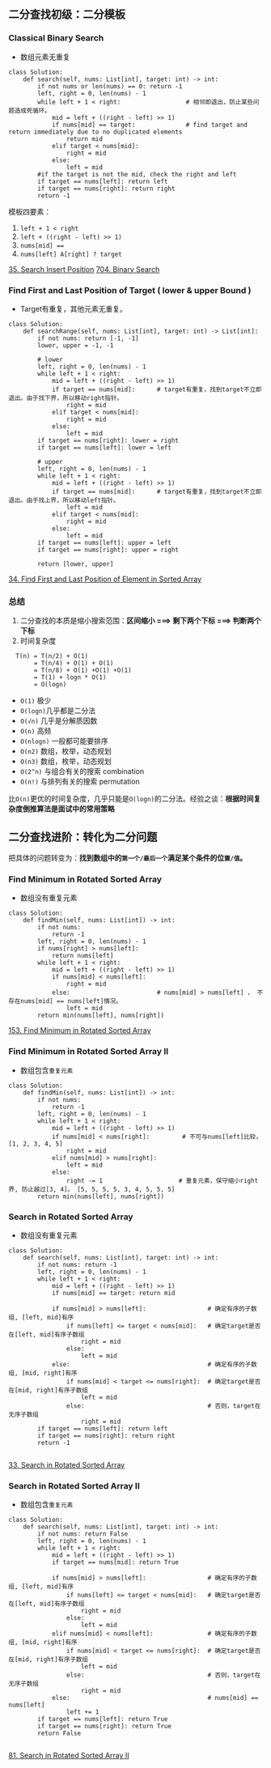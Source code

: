 
## 二分查找初级：二分模板
### Classical Binary Search
- 数组元素无重复
```
class Solution:
    def search(self, nums: List[int], target: int) -> int:
        if not nums or len(nums) == 0: return -1
        left, right = 0, len(nums) - 1
        while left + 1 < right:                  # 相邻即退出，防止某些问题造成死循环。
            mid = left + ((right - left) >> 1)    
            if nums[mid] == target:              # find target and return immediately due to no duplicated elements
                return mid
            elif target < nums[mid]:
                right = mid
            else:
                left = mid
        #if the target is not the mid, check the right and left
        if target == nums[left]: return left
        if target == nums[right]: return right
        return -1
```
模板四要素：
1. `left + 1 < right`
2. `left + ((right - left) >> 1)`
3. `nums[mid] ==`
4. `nums[left] A[right] ? target`

[35. Search Insert Position](https://github.com/jerrylsu/Algorithms/blob/master/08.%20BinarySearch/35.Search_Insert_Position.ipynb)
[704. Binary Search](https://github.com/jerrylsu/Algorithms/blob/master/08.%20BinarySearch/704.Binary_Search.ipynb)

### Find First and Last Position of Target  ( lower & upper Bound )
- Target有重复，其他元素无重复。
```
class Solution:
    def searchRange(self, nums: List[int], target: int) -> List[int]:
        if not nums: return [-1, -1]
        lower, upper = -1, -1
        
        # lower
        left, right = 0, len(nums) - 1
        while left + 1 < right:
            mid = left + ((right - left) >> 1)
            if target == nums[mid]:      # target有重复，找到target不立即退出。由于找下界，所以移动right指针。
                right = mid
            elif target < nums[mid]:
                right = mid
            else:
                left = mid
        if target == nums[right]: lower = right
        if target == nums[left]: lower = left
            
        # upper
        left, right = 0, len(nums) - 1
        while left + 1 < right:
            mid = left + ((right - left) >> 1)
            if target == nums[mid]:      # target有重复，找到target不立即退出。由于找上界，所以移动left指针。
                left = mid
            elif target < nums[mid]:
                right = mid
            else:
                left = mid
        if target == nums[left]: upper = left
        if target == nums[right]: upper = right
            
        return [lower, upper]
```
[34. Find First and Last Position of Element in Sorted Array](https://github.com/jerrylsu/Algorithms/blob/master/08.%20BinarySearch/34.Find_First_and_Last_Position_of_Element_in_Sorted_Array.ipynb)

### 总结
1. 二分查找的本质是缩小搜索范围：**区间缩小 ===> 剩下两个下标 ===> 判断两个下标**
2. 时间复杂度
```
  T(n) = T(n/2) + O(1)
       = T(n/4) + O(1) + O(1)
       = T(n/8) + O(1) +O(1) +O(1)
       = T(1) + logn * O(1)
       = O(logn)
```

- `O(1)` 极少
- `O(logn)`几乎都是二分法
- `O(√n)` 几乎是分解质因数
- `O(n)` 高频
- `O(nlogn)` 一般都可能要排序
- `O(n2)` 数组，枚举，动态规划
- `O(n3)` 数组，枚举，动态规划
- `O(2^n)` 与组合有关的搜索 combination
- `O(n!)` 与排列有关的搜索 permutation

比`O(n)`更优的时间复杂度，几乎只能是`O(logn)`的二分法。经验之谈：**根据时间复杂度倒推算法是面试中的常用策略**

## 二分查找进阶：转化为二分问题
把具体的问题转变为：**找到数组中的`第一个/最后一个`满足某个条件的位`置/值`。**

### Find Minimum in Rotated Sorted Array
- 数组没有重复元素
```
class Solution:
    def findMin(self, nums: List[int]) -> int:
        if not nums:
            return -1
        left, right = 0, len(nums) - 1
        if nums[right] > nums[left]:
            return nums[left]
        while left + 1 < right:
            mid = left + ((right - left) >> 1)
            if nums[mid] < nums[left]:
                right = mid
            else:                        # nums[mid] > nums[left] ， 不存在nums[mid] == nums[left]情况。
                left = mid
        return min(nums[left], nums[right])
```
[153. Find Minimum in Rotated Sorted Array](https://github.com/jerrylsu/Algorithms/blob/master/08.%20BinarySearch/153.Find_Minimum_in_Rotated_Sorted_Array.ipynb)

### Find Minimum in Rotated Sorted Array II
- 数组包含`重复元素`
```
class Solution:
    def findMin(self, nums: List[int]) -> int:
        if not nums:
            return -1
        left, right = 0, len(nums) - 1
        while left + 1 < right:
            mid = left + ((right - left) >> 1)
            if nums[mid] < nums[right]:         # 不可与nums[left]比较， [1, 2, 3, 4, 5]
                right = mid
            elif nums[mid] > nums[right]:
                left = mid
            else:
                right -= 1                     # 重复元素，保守缩小right界, 防止越过[3, 4]。 [5, 5, 5, 5, 3, 4, 5, 5, 5]
        return min(nums[left], nums[right])        
```

 ### Search in Rotated Sorted Array
- 数组没有重复元素
```
class Solution:
    def search(self, nums: List[int], target: int) -> int:
        if not nums: return -1
        left, right = 0, len(nums) - 1
        while left + 1 < right:
            mid = left + ((right - left) >> 1)
            if nums[mid] == target: return mid
            
            if nums[mid] > nums[left]:                 # 确定有序的子数组, [left, mid]有序
                if nums[left] <= target < nums[mid]:   # 确定target是否在[left, mid]有序子数组
                    right = mid
                else:
                    left = mid
            else:                                      # 确定有序的子数组, [mid, right]有序
                if nums[mid] < target <= nums[right]:  # 确定target是否在[mid, right]有序子数组
                    left = mid
                else:                                  # 否则，target在无序子数组
                    right = mid
        if target == nums[left]: return left
        if target == nums[right]: return right
        return -1
        
```
[33. Search in Rotated Sorted Array](https://github.com/jerrylsu/Algorithms/blob/master/08.%20BinarySearch/33.Search_in_Rotated_Sorted_Array.ipynb)

### Search in Rotated Sorted Array II
- 数组包含`重复元素`
```
class Solution:
    def search(self, nums: List[int], target: int) -> int:
        if not nums: return False
        left, right = 0, len(nums) - 1
        while left + 1 < right:
            mid = left + ((right - left) >> 1)
            if target == nums[mid]: return True
            
            if nums[mid] > nums[left]:                 # 确定有序的子数组, [left, mid]有序
                if nums[left] <= target < nums[mid]:   # 确定target是否在[left, mid]有序子数组
                    right = mid
                else:
                    left = mid
            elif nums[mid] < nums[left]:               # 确定有序的子数组, [mid, right]有序
                if nums[mid] < target <= nums[right]:  # 确定target是否在[mid, right]有序子数组
                    left = mid
                else:                                  # 否则，target在无序子数组
                    right = mid
            else:                                      # nums[mid] == nums[left]                   
                left += 1
        if target == nums[left]: return True
        if target == nums[right]: return True
        return False
        
```
[81. Search in Rotated Sorted Array II](https://github.com/jerrylsu/Algorithms/blob/master/08.%20BinarySearch/81.Search_in_Rotated_Sorted_Array_II.ipynb)